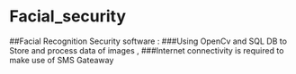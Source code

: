 # Facial_security
##Facial Recognition Security software :
###Using OpenCv and SQL DB to Store and process data of images ,
###Internet connectivity is required to make use of SMS Gateaway
